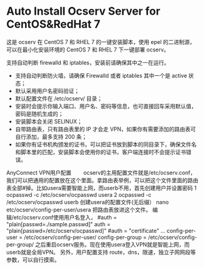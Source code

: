 Auto Install Ocserv Server for CentOS&RedHat 7
=======================================
这是 ocserv 在 CentOS 7 和 RHEL 7 的一键安装脚本，使用 epel 的二进制源，可以在最小化安装环境的 CentOS 7 和 RHEL 7 下一键部署 ocserv。

支持自动判断 firewalld 和 iptables，安装前请确保其中之一在运行。

* 支持自动判断防火墙，请确保 Firewalld 或者 iptables 其中一个是 active 状态；
* 默认采用用户名密码验证；
* 默认配置文件在 /etc/ocserv/ 目录；
* 安装时会提示你输入端口、用户名、密码等信息，也可直接回车采用默认值，密码是随机生成的；
* 安装脚本会关闭 SELINUX；
* 自带路由表，只有路由表里的 IP 才会走 VPN，如果你有需要添加的路由表可自行添加，最多支持 200 条；
* 如果你有证书机构颁发的证书，可以把证书放到脚本的同目录下，确保文件名和脚本里的匹配，安装脚本会使用你的证书，客户端连接时不会提示证书错误。


AnyConnect VPN用户配置
　　ocserv的主用配置文件就是/etc/ocserv.conf，我们可以把通用的配置放在这个里面。拿路由表举例，可以把这个文件里面的路由表全部#掉。比如usera需要智能上网，而userb不用，首先创建用户并设置密码
1 ocpasswd -c /etc/ocserv/ocpasswd usera
2 ocpasswd -c /etc/ocserv/ocpasswd userb
创建usera的配置文件(无后缀）
nano etc/ocserv/config-per-user/usera
把路由表放进这个文件。
编辑/etc/ocserv.conf使用用户名登入，
#auth = "plain[passwd=./sample.passwd]"
auth = "plain[passwd=/etc/ocserv/ocpasswd]"
#auth = "certificate"
...
config-per-user = /etc/ocserv/config-per-user/
config-per-group = /etc/ocserv/config-per-group/
之后重启ocserv服务。现在使用usera登入VPN就是智能上网，而userb就是全局VPN。
另外，用户配置支持 route，dns，限速，独立子网网段等参数，可以自行摸索。
